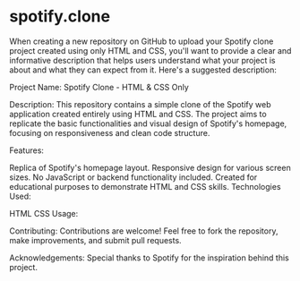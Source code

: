 # spotify.clone

When creating a new repository on GitHub to upload your Spotify clone project created using only HTML and CSS, you'll want to provide a clear and informative description that helps users understand what your project is about and what they can expect from it. Here's a suggested description:

Project Name: Spotify Clone - HTML & CSS Only

Description:
This repository contains a simple clone of the Spotify web application created entirely using HTML and CSS. The project aims to replicate the basic functionalities and visual design of Spotify's homepage, focusing on responsiveness and clean code structure.

Features:

Replica of Spotify's homepage layout.
Responsive design for various screen sizes.
No JavaScript or backend functionality included.
Created for educational purposes to demonstrate HTML and CSS skills.
Technologies Used:

HTML
CSS
Usage:

Contributing:
Contributions are welcome! Feel free to fork the repository, make improvements, and submit pull requests.

Acknowledgements:
Special thanks to Spotify for the inspiration behind this project.

